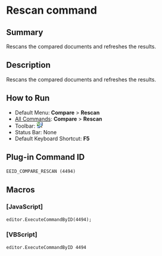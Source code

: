 # Rescan command

## Summary

Rescans the compared documents and refreshes the results.

## Description

Rescans the compared documents and refreshes the results.

## How to Run

- Default Menu: **Compare** \> **Rescan**
- [All Commands](../tools/all_commands): **Compare** \> **Rescan**
- Toolbar: ![](../../images/rescan24x16.gif)
- Status Bar: None
- Default Keyboard Shortcut: **F5**

## Plug-in Command ID

```
EEID_COMPARE_RESCAN (4494)
```

## Macros

### \[JavaScript\]

```
editor.ExecuteCommandByID(4494);
```

### \[VBScript\]

```
editor.ExecuteCommandByID 4494
```
